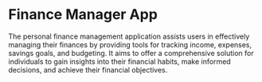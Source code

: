 # Finance Manager App
 The personal finance management application assists users in effectively managing their finances by providing tools for tracking income, expenses, savings goals, and budgeting. It aims to offer a comprehensive solution for individuals to gain insights into their financial habits, make informed decisions, and achieve their financial objectives.
